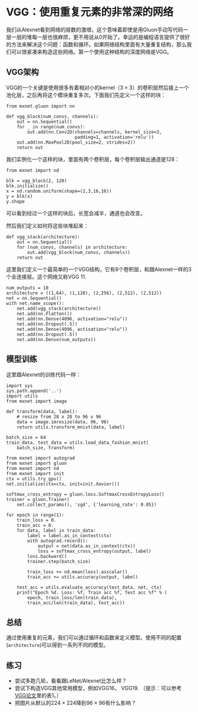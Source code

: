 # VGG：使用重复元素的非常深的网络

我们从Alexnet看到网络的层数的激增。这个意味着即使是用Gluon手动写代码一层一层的堆每一层也很麻烦，更不用说从0开始了。幸运的是编程语言提供了很好的方法来解决这个问题：函数和循环。如果网络结构里面有大量重复结构，那么我们可以很紧凑来构造这些网络。第一个使用这种结构的深度网络是VGG。

## VGG架构

VGG的一个关键是使用很多有着相对小的kernel（$3\times 3$）的卷积层然后接上一个池化层，之后再将这个模块重复多次。下面我们先定义一个这样的块：

```{.python .input}
from mxnet.gluon import nn

def vgg_block(num_convs, channels):
    out = nn.Sequential()
    for _ in range(num_convs):
        out.add(nn.Conv2D(channels=channels, kernel_size=3, 
                          padding=1, activation='relu'))
    out.add(nn.MaxPool2D(pool_size=2, strides=2))  
    return out
```

我们实例化一个这样的块，里面有两个卷积层，每个卷积层输出通道是128：

```{.python .input}
from mxnet import nd

blk = vgg_block(2, 128)
blk.initialize()
x = nd.random.uniform(shape=(2,3,16,16))
y = blk(x)
y.shape
```

可以看到经过一个这样的块后，长宽会减半，通道也会改变。

然后我们定义如何将这些块堆起来：

```{.python .input}
def vgg_stack(architecture):
    out = nn.Sequential()
    for (num_convs, channels) in architecture:
        out.add(vgg_block(num_convs, channels))
    return out
```

这里我们定义一个最简单的一个VGG结构，它有8个卷积层，和跟Alexnet一样的3个全连接层。这个网络又称VGG 11.

```{.python .input}
num_outputs = 10
architecture = ((1,64), (1,128), (2,256), (2,512), (2,512))
net = nn.Sequential()
with net.name_scope():
    net.add(vgg_stack(architecture))
    net.add(nn.Flatten())
    net.add(nn.Dense(4096, activation="relu"))
    net.add(nn.Dropout(.5))
    net.add(nn.Dense(4096, activation="relu"))
    net.add(nn.Dropout(.5))
    net.add(nn.Dense(num_outputs))
```

## 模型训练

这里跟Alexnet的训练代码一样：

```{.python .input}
import sys
sys.path.append('..')
import utils
from mxnet import image

def transform(data, label):
    # resize from 28 x 28 to 96 x 96
    data = image.imresize(data, 96, 96) 
    return utils.transform_mnist(data, label)

batch_size = 64
train_data, test_data = utils.load_data_fashion_mnist(
    batch_size, transform)

from mxnet import autograd 
from mxnet import gluon
from mxnet import nd
from mxnet import init
ctx = utils.try_gpu()
net.initialize(ctx=ctx, init=init.Xavier())

softmax_cross_entropy = gluon.loss.SoftmaxCrossEntropyLoss()
trainer = gluon.Trainer(
    net.collect_params(), 'sgd', {'learning_rate': 0.05})

for epoch in range(1):
    train_loss = 0.
    train_acc = 0.
    for data, label in train_data:
        label = label.as_in_context(ctx)
        with autograd.record():
            output = net(data.as_in_context(ctx))
            loss = softmax_cross_entropy(output, label)
        loss.backward()
        trainer.step(batch_size)

        train_loss += nd.mean(loss).asscalar()
        train_acc += utils.accuracy(output, label)
        
    test_acc = utils.evaluate_accuracy(test_data, net, ctx)
    print("Epoch %d. Loss: %f, Train acc %f, Test acc %f" % (
        epoch, train_loss/len(train_data), 
        train_acc/len(train_data), test_acc))
```

## 总结

通过使用重复的元素，我们可以通过循环和函数来定义模型。使用不同的配置(`architecture`)可以得到一系列不同的模型。


## 练习

- 尝试多跑几轮，看看跟LeNet/Alexnet比怎么样？
- 尝试下构造VGG其他常用模型，例如VGG16， VGG19. （提示：可以参考[VGG论文](https://arxiv.org/abs/1409.1556)里的表1。）
- 把图片从默认的$224\times 224$降到$96\times 96$有什么影响？

